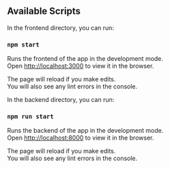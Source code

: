 ## Available Scripts

In the frontend directory, you can run:

### `npm start`

Runs the frontend of the app in the development mode.\
Open [http://localhost:3000](http://localhost:3000) to view it in the browser.

The page will reload if you make edits.\
You will also see any lint errors in the console.

In the backend directory, you can run:

### `npm run start`

Runs the backend of the app in the development mode.\
Open [http://localhost:8000](http://localhost:8000) to view it in the browser.

The page will reload if you make edits.\
You will also see any lint errors in the console.
